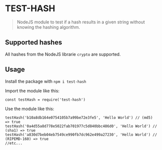 # TEST-HASH
>NodeJS module to test if a hash results in a given string without knowing the hashing algorithm.

## Supported hashes
All hashes from the NodeJS librarie `crypto` are supported.

## Usage

Install the package with `npm i test-hash`

Import the module like this:

    const testHash = require('test-hash')

Use the module like this:

    testHash('b10a8db164e0754105b7a99be72e3fe5', 'Hello World') // (md5) => true
    testHash('0a4d55a8d778e5022fab701977c5d840bbc486d0', 'Hello World') // (sha1) => true
    testHash('a830d7beb04eb7549ce990fb7dc962e499a27230', 'Hello World') // (RIPEMD-160) => true
    //etc...
